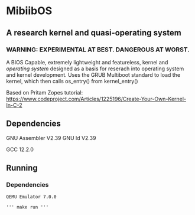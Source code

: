 # MibiibOS
## A research kernel and quasi-operating system
### WARNING: EXPERIMENTAL AT BEST. DANGEROUS AT WORST.

A BIOS Capable, extremely lightweight and featureless, kernel and *operating system* designed as a basis for reserach into operating system and kernel development. Uses the GRUB Multiboot standard to load the kernel, which then calls os_entry() from kernel_entry()

Based on Pritam Zopes tutorial: https://www.codeproject.com/Articles/1225196/Create-Your-Own-Kernel-In-C-2

## Dependencies

GNU Assembler V2.39
GNU ld V2.39

GCC 12.2.0

## Running
### Dependencies
	QEMU Emulator 7.0.0

	''' make run '''

